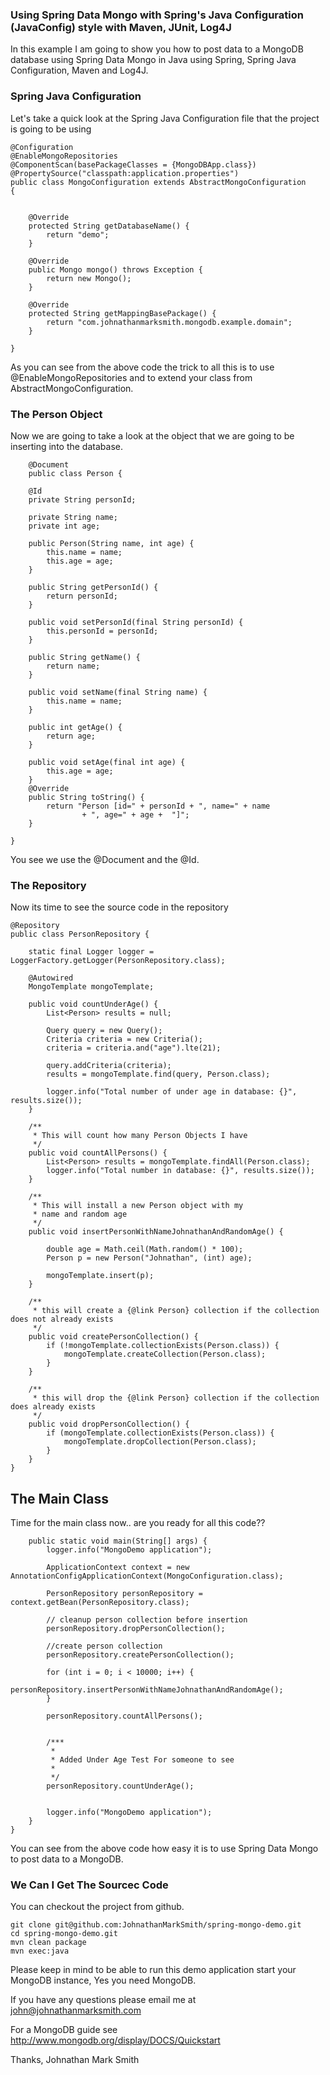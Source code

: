 ###  Using Spring Data Mongo with Spring's Java Configuration (JavaConfig) style with Maven, JUnit, Log4J


In this example I am going to show you how to post data to a MongoDB database using Spring Data Mongo
in Java using Spring, Spring Java Configuration, Maven and Log4J.


### Spring Java Configuration

Let's take a quick look at the Spring Java Configuration file that the project is going to be using

    @Configuration
    @EnableMongoRepositories
    @ComponentScan(basePackageClasses = {MongoDBApp.class})
    @PropertySource("classpath:application.properties")
    public class MongoConfiguration extends AbstractMongoConfiguration
    {


        @Override
        protected String getDatabaseName() {
            return "demo";
        }

        @Override
        public Mongo mongo() throws Exception {
            return new Mongo();
        }

        @Override
        protected String getMappingBasePackage() {
            return "com.johnathanmarksmith.mongodb.example.domain";
        }

    }

 As you can see from the above code the trick to all this is to use @EnableMongoRepositories and to
 extend your class from AbstractMongoConfiguration.

### The Person Object

Now we are going to take a look at the object that we are going to be inserting into the database.

        @Document
        public class Person {

        @Id
        private String personId;

        private String name;
        private int age;

        public Person(String name, int age) {
            this.name = name;
            this.age = age;
        }

        public String getPersonId() {
            return personId;
        }

        public void setPersonId(final String personId) {
            this.personId = personId;
        }

        public String getName() {
            return name;
        }

        public void setName(final String name) {
            this.name = name;
        }

        public int getAge() {
            return age;
        }

        public void setAge(final int age) {
            this.age = age;
        }
        @Override
        public String toString() {
            return "Person [id=" + personId + ", name=" + name
                    + ", age=" + age +  "]";
        }

    }


You see we use the @Document and the @Id.

### The Repository

Now its time to see the source code in the repository

    @Repository
    public class PersonRepository {

        static final Logger logger = LoggerFactory.getLogger(PersonRepository.class);

        @Autowired
        MongoTemplate mongoTemplate;

        public void countUnderAge() {
            List<Person> results = null;

            Query query = new Query();
            Criteria criteria = new Criteria();
            criteria = criteria.and("age").lte(21);

            query.addCriteria(criteria);
            results = mongoTemplate.find(query, Person.class);

            logger.info("Total number of under age in database: {}", results.size());
        }

        /**
         * This will count how many Person Objects I have
         */
        public void countAllPersons() {
            List<Person> results = mongoTemplate.findAll(Person.class);
            logger.info("Total number in database: {}", results.size());
        }

        /**
         * This will install a new Person object with my
         * name and random age
         */
        public void insertPersonWithNameJohnathanAndRandomAge() {

            double age = Math.ceil(Math.random() * 100);
            Person p = new Person("Johnathan", (int) age);

            mongoTemplate.insert(p);
        }

        /**
         * this will create a {@link Person} collection if the collection does not already exists
         */
        public void createPersonCollection() {
            if (!mongoTemplate.collectionExists(Person.class)) {
                mongoTemplate.createCollection(Person.class);
            }
        }

        /**
         * this will drop the {@link Person} collection if the collection does already exists
         */
        public void dropPersonCollection() {
            if (mongoTemplate.collectionExists(Person.class)) {
                mongoTemplate.dropCollection(Person.class);
            }
        }
    }


## The Main Class

Time for the main class now.. are you ready for all this code??

        public static void main(String[] args) {
            logger.info("MongoDemo application");

            ApplicationContext context = new AnnotationConfigApplicationContext(MongoConfiguration.class);

            PersonRepository personRepository = context.getBean(PersonRepository.class);

            // cleanup person collection before insertion
            personRepository.dropPersonCollection();

            //create person collection
            personRepository.createPersonCollection();

            for (int i = 0; i < 10000; i++) {
                personRepository.insertPersonWithNameJohnathanAndRandomAge();
            }

            personRepository.countAllPersons();


            /***
             *
             * Added Under Age Test For someone to see
             *
             */
            personRepository.countUnderAge();


            logger.info("MongoDemo application");
        }
    }



You can see from the above code how easy it is to use Spring Data Mongo to post data to a MongoDB.


### We Can I Get The Sourcec Code

You can checkout the project from github.

    git clone git@github.com:JohnathanMarkSmith/spring-mongo-demo.git
    cd spring-mongo-demo.git
    mvn clean package
    mvn exec:java

Please keep in mind to be able to run this demo application start your MongoDB instance, Yes you need MongoDB.

If you have any questions please email me at john@johnathanmarksmith.com

For a MongoDB guide see http://www.mongodb.org/display/DOCS/Quickstart

Thanks, Johnathan Mark Smith
